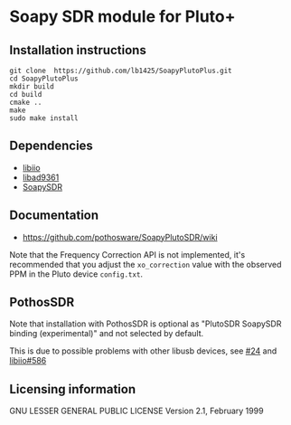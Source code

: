 # Soapy SDR module for Pluto+

## Installation instructions

```
git clone  https://github.com/lb1425/SoapyPlutoPlus.git
cd SoapyPlutoPlus
mkdir build
cd build
cmake ..
make
sudo make install
```

## Dependencies

- [libiio](https://github.com/analogdevicesinc/libiio)
- [libad9361](https://github.com/analogdevicesinc/libad9361-iio)
- [SoapySDR](https://github.com/pothosware/SoapySDR)

## Documentation

* https://github.com/pothosware/SoapyPlutoSDR/wiki

Note that the Frequency Correction API is not implemented,
it's recommended that you adjust the `xo_correction` value with the observed PPM in the Pluto device `config.txt`.

## PothosSDR

Note that installation with PothosSDR is optional as "PlutoSDR SoapySDR binding (experimental)" and not selected by default.

This is due to possible problems with other libusb devices,
see [#24](https://github.com/pothosware/SoapyPlutoSDR/issues/24)
and [libiio#586](https://github.com/analogdevicesinc/libiio/issues/586)

## Licensing information

GNU LESSER GENERAL PUBLIC LICENSE Version 2.1, February 1999
